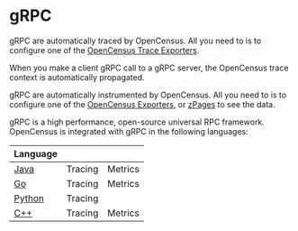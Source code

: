 # gRPC

gRPC are automatically traced by OpenCensus. All you need to is to configure one of the [OpenCensus Trace Exporters](https://saturnism.gitbook.io/opencensus/~/drafts/-LLefzbTo_CgoPI0SwdY/primary/exporters).

When you make a client gRPC call to a gRPC server, the OpenCensus trace context is automatically propagated.

gRPC are automatically instrumented by OpenCensus. All you need to is to configure one of the [OpenCensus Exporters](../../exporters/), or [zPages](../../zpages.md) to see the data.

gRPC is a high performance, open-source universal RPC framework. OpenCensus is integrated with gRPC in the following languages:

| Language |  |  |
| :--- | :--- | :--- |
| [Java](java.md) | Tracing | Metrics |
| [Go](go.md) | Tracing | Metrics |
| [Python](python.md) | Tracing |  |
| [C++](c++.md) | Tracing | Metrics |

